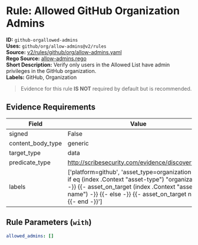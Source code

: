 # Rule: Allowed GitHub Organization Admins  
**ID:** `github-orgallowed-admins`  
**Uses:** `github/org/allow-admins@v2/rules`  
**Source:** [v2/rules/github/org/allow-admins.yaml](https://github.com/scribe-public/sample-policies/v2/rules/github/org/allow-admins.yaml)  
**Rego Source:** [allow-admins.rego](https://github.com/scribe-public/sample-policies/v2/rules/github/org/allow-admins.rego)  
**Short Description:** Verify only users in the Allowed List have admin privileges in the GitHub organization.  
**Labels:** GitHub, Organization  
> Evidence for this rule **IS NOT** required by default but is recommended.


## Evidence Requirements  
| Field | Value |
|-------|-------|
| signed | False |
| content_body_type | generic |
| target_type | data |
| predicate_type | http://scribesecurity.com/evidence/discovery/v0.1 |
| labels | ['platform=github', 'asset_type=organization', '{{- if eq (index .Context "asset-type") "organization" -}} {{- asset_on_target (index .Context "asset-name") -}} {{- else -}} {{- asset_on_target nil -}} {{- end -}}'] |

## Rule Parameters (`with`)  
```yaml
allowed_admins: []
```

